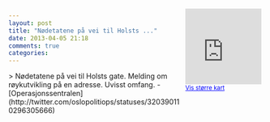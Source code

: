 ```yaml
---
layout: post
title: "Nødetatene på vei til Holsts ..."
date: 2013-04-05 21:18
comments: true
categories: 
---
```

<div style="float:right; margin:5px; position:relative;top:-130px;"><iframe width="150" height="150" frameborder="0" scrolling="no" marginheight="0" marginwidth="0" src="http://maps.google.com/maps?q=Holsts%20gate%0A,+Oslo&hl=no&t=m&z=14&output=embed&iwloc=&"></iframe><br/><small><a href="http://maps.google.com/maps?q=Holsts%20gate%0A,+Oslo&hl=no&t=m&z=14&source=embed&iwloc=A" style="color:#0000FF;text-align:left" target="_new">Vis st&oslash;rre kart</a></small></div>
> Nødetatene på vei til Holsts gate. Melding om røykutvikling på en adresse. Uvisst omfang.
- [Operasjonssentralen](http://twitter.com/oslopolitiops/statuses/320390110296305666)
